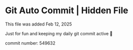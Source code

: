 # Git Auto Commit | Hidden File

This file was added Feb 12, 2025

Just for fun and keeping my daily git commit active 🤪

commit number: 549632
